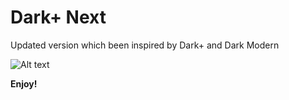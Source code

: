 # Dark+ Next

Updated version which been inspired by Dark+ and Dark Modern

![Alt text](Screenshot%202023-05-11%20at%2021.25.30.png)

**Enjoy!**
